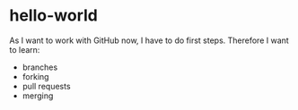 # hello-world
As I want to work with GitHub now, I have to do first steps. Therefore I want to learn:
* branches
* forking
* pull requests
* merging
